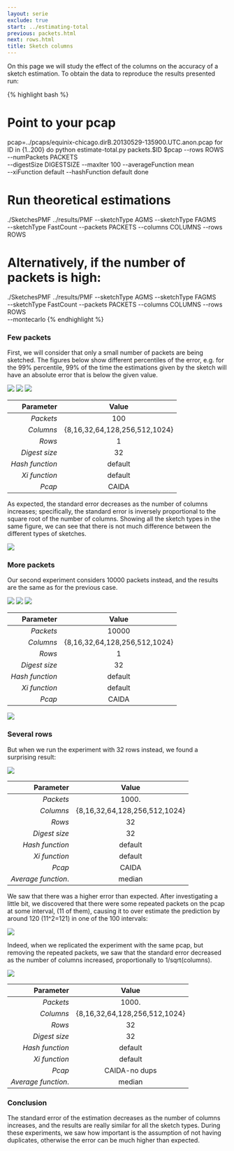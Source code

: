 ```yaml
---
layout: serie
exclude: true
start: ../estimating-total
previous: packets.html
next: rows.html
title: Sketch columns
---
```


On this page we will study the effect of the columns on the accuracy of a sketch estimation. To obtain the data to reproduce the results presented run:

{% highlight bash %}
# Point to your pcap
pcap=../pcaps/equinix-chicago.dirB.20130529-135900.UTC.anon.pcap 
for ID in {1..200}
do
  python estimate-total.py packets.$ID $pcap --rows ROWS --numPackets PACKETS \
    --digestSize DIGESTSIZE  --maxIter 100 --averageFunction mean \
    --xiFunction default --hashFunction default
done
# Run theoretical estimations
./SketchesPMF ../results/PMF --sketchType AGMS --sketchType FAGMS \
  --sketchType FastCount --packets PACKETS --columns COLUMNS --rows ROWS
# Alternatively, if the number of packets is high: 
./SketchesPMF ../results/PMF --sketchType AGMS --sketchType FAGMS \
  --sketchType FastCount --packets PACKETS --columns COLUMNS --rows ROWS \
  --montecarlo
{% endhighlight %}

### Few packets
First, we will consider that only a small number of packets are being sketched. The figures below show different percentiles of the error, e.g. for the 99% percentile, 99% of the time the estimations given by the sketch will have an absolute error that is below the given value.

![](figures/columns1.png)
![](figures/columns2.png)
![](figures/columns3.png)

|          Parameter |             Value             |
|-------------------:|:-----------------------------:|
|          _Packets_ |              100              |
|          _Columns_ | {8,16,32,64,128,256,512,1024} |
|             _Rows_ |               1               |
|      _Digest size_ |               32              |
|    _Hash function_ |            default            |
|      _Xi function_ |            default            |
|             _Pcap_ |             CAIDA             |

As expected, the standard error decreases as the number of columns increases; specifically, the standard error is inversely proportional to the square root of the number of columns. Showing all the sketch types in the same figure, we can see that there is not much difference between the different types of sketches.

![](figures/columns-all1.png)

### More packets

Our second experiment considers 10000 packets instead, and the results are the same as for the previous case.

![](figures/columns4.png)
![](figures/columns5.png)
![](figures/columns6.png)

|          Parameter |             Value             |
|-------------------:|:-----------------------------:|
|          _Packets_ |             10000             |
|          _Columns_ | {8,16,32,64,128,256,512,1024} |
|             _Rows_ |               1               |
|      _Digest size_ |               32              |
|    _Hash function_ |            default            |
|      _Xi function_ |            default            |
|             _Pcap_ |             CAIDA             |

![](figures/columns-all2.png)

### Several rows

But when we run the experiment with 32 rows instead, we found a surprising result:

![](figures/columns7.png)

|          Parameter |             Value             |
|-------------------:|:-----------------------------:|
|          _Packets_ |             1000.             |
|          _Columns_ | {8,16,32,64,128,256,512,1024} |
|             _Rows_ |               32              |
|      _Digest size_ |               32              |
|    _Hash function_ |            default            |
|      _Xi function_ |            default            |
|             _Pcap_ |             CAIDA             |
| _Average function_.|            median             |

We saw that there was a higher error than expected. After investigating a little bit, we discovered that there were some repeated packets on the pcap at some interval, (11 of them), causing it to over estimate the prediction by around 120 (11^2=121) in one of the 100 intervals:

![](figures/columns_hist.png)

Indeed, when we replicated the experiment with the same pcap, but removing the repeated packets, we saw that the standard error decreased as the number of columns increased, proportionally to 1/sqrt(columns).

![](figures/columns8.png)

|          Parameter |             Value             |
|-------------------:|:-----------------------------:|
|          _Packets_ |             1000.             |
|          _Columns_ | {8,16,32,64,128,256,512,1024} |
|             _Rows_ |               32              |
|      _Digest size_ |               32              |
|    _Hash function_ |            default            |
|      _Xi function_ |            default            |
|             _Pcap_ |         CAIDA-no dups         |
| _Average function_.|            median             |

### Conclusion

The standard error of the estimation decreases as the number of columns increases, and the results are really similar for all the sketch types. During these experiments, we saw how important is the assumption of not having duplicates, otherwise the error can be much higher than expected.
